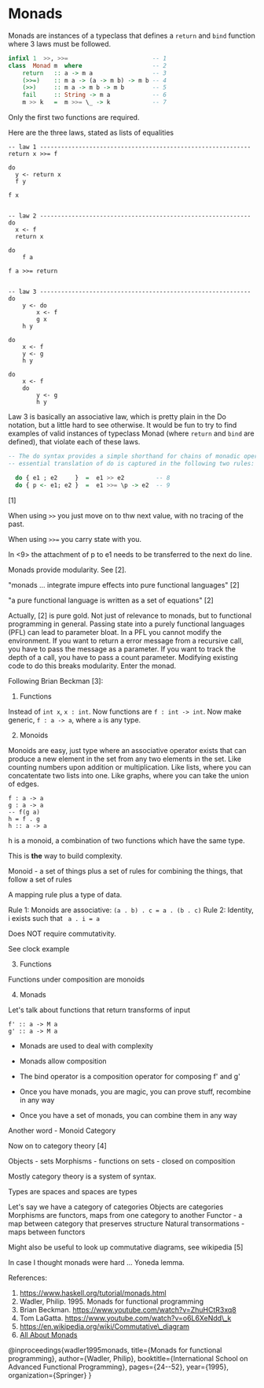 # Monads

Monads are instances of a typeclass that defines a `return` and `bind` function
where 3 laws must be followed.

``` haskell
infixl 1  >>, >>=                        -- 1
class  Monad m  where                    -- 2
    return   :: a -> m a                 -- 3
    (>>=)    :: m a -> (a -> m b) -> m b -- 4
    (>>)     :: m a -> m b -> m b        -- 5
    fail     :: String -> m a            -- 6
    m >> k   =  m >>= \_ -> k            -- 7
```

Only the first two functions are required.


Here are the three laws, stated as lists of equalities

```
-- law 1 ------------------------------------------------------------
return x >>= f

do
  y <- return x
  f y

f x


-- law 2 ------------------------------------------------------------
do
  x <- f
  return x

do
    f a

f a >>= return


-- law 3 ------------------------------------------------------------
do
    y <- do
        x <- f
        g x
    h y

do
    x <- f
    y <- g
    h y

do
    x <- f
    do
        y <- g
        h y
```

Law 3 is basically an associative law, which is pretty plain in the Do
notation, but a little hard to see otherwise. It would be fun to try to find
examples of valid instances of typeclass Monad (where `return` and `bind` are
defined), that violate each of these laws.


``` haskell
-- The do syntax provides a simple shorthand for chains of monadic operations. The
-- essential translation of do is captured in the following two rules:

  do { e1 ; e2     }  =  e1 >> e2         -- 8
  do { p <- e1; e2 }  =  e1 >>= \p -> e2  -- 9
```
[1]

When using `>>` you just move on to thw next value, with no tracing of the past.

When using `>>=` you carry state with you.

In <9> the attachment of p to e1 needs to be transferred to the next do line.

Monads provide modularity. See [2].

"monads ... integrate impure effects into pure functional languages" [2]

"a pure functional language is written as a set of equations" [2]

Actually, [2] is pure gold. Not just of relevance to monads, but to
functional programming in general. Passing state into a purely functional
languages (PFL) can lead to parameter bloat. In a PFL you cannot modify
the environment. If you want to return a error message from a recursive
call, you have to pass the message as a parameter. If you want to track
the depth of a call, you have to pass a count parameter. Modifying
existing code to do this breaks modularity. Enter the monad.

Following Brian Beckman [3]:

1. Functions

Instead of `int x`, `x : int`. Now functions are `f : int -> int`. Now make
generic, `f : a -> a`, where `a` is any type.

2. Monoids

Monoids are easy, just type where an associative operator exists that can
produce a new element in the set from any two elements in the set. Like
counting numbers upon addition or multiplication. Like lists, where you can
concatentate two lists into one. Like graphs, where you can take the union of
edges.

```
f : a -> a
g : a -> a
-- f(g a)
h = f . g
h :: a -> a
```

h is a monoid, a combination of two functions which have the same type.

This is **the** way to build complexity.

Monoid - a set of things plus a set of rules for combining the things, that follow a set of rules

A mapping rule plus a type of data.

Rule 1: Monoids are associative: `(a . b) . c = a . (b . c)`
Rule 2: Identity, i exists such that ` a . i = a`

Does NOT require commutativity.

See clock example

3. Functions

Functions under composition are monoids

4. Monads

Let's talk about functions that return transforms of input

```
f' :: a -> M a
g' :: a -> M a
```

 * Monads are used to deal with complexity

 * Monads allow composition

 * The bind operator is a composition operator for composing f' and g'

 * Once you have monads, you are magic, you can prove stuff, recombine in any way

 * Once you have a set of monads, you can combine them in any way

Another word - Monoid Category

Now on to category theory [4]

Objects - sets
Morphisms - functions on sets - closed on composition

Mostly category theory is a system of syntax.

Types are spaces and spaces are types

Let's say we have a category of categories
Objects are categories
Morphisms are functors, maps from one category to another
Functor - a map between category that preserves structure
Natural transormations - maps between functors

Might also be useful to look up commutative diagrams, see wikipedia [5]

In case I thought monads were hard ... Yoneda lemma.

References:

 1. https://www.haskell.org/tutorial/monads.html
 2. Wadler, Philip. 1995. Monads for functional programming
 3. Brian Beckman. https://www.youtube.com/watch?v=ZhuHCtR3xq8
 4. Tom LaGatta. https://www.youtube.com/watch?v=o6L6XeNdd\_k
 5. https://en.wikipedia.org/wiki/Commutative\_diagram
 6. [All About Monads](https://wiki.haskell.org/index.php?title=All_About_Monads&oldid=54386)

@inproceedings{wadler1995monads,
  title={Monads for functional programming},
  author={Wadler, Philip},
  booktitle={International School on Advanced Functional Programming},
  pages={24--52},
  year={1995},
  organization={Springer}
}
